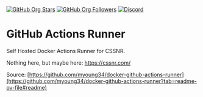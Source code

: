[![GitHub Org Stars](https://img.shields.io/github/stars/cssnr?style=flat&logo=github&logoColor=white)](https://github.com/cssnr)
[![GitHub Org Followers](https://img.shields.io/github/followers/cssnr?style=flat&logo=github)](https://cssnr.github.io/)
[![Discord](https://img.shields.io/discord/899171661457293343?logo=discord&logoColor=white&label=discord&color=7289da)](https://discord.gg/wXy6m2X8wY)

# GitHub Actions Runner

Self Hosted Docker Actions Runner for CSSNR.

Nothing here, but maybe here: https://cssnr.com/

Source: [https://github.com/myoung34/docker-github-actions-runner](https://github.com/myoung34/docker-github-actions-runner?tab=readme-ov-file#readme)
